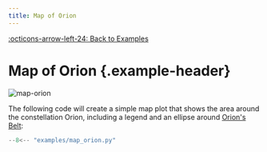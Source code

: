 ```yaml
---
title: Map of Orion
---
```

[:octicons-arrow-left-24: Back to Examples](/examples)

# Map of Orion {.example-header}

<!-- <center>_Source code is below image_</center> -->

![map-orion](/images/examples/map_orion.png)

The following code will create a simple map plot that shows the area around the constellation Orion, including a legend and an ellipse around [Orion's Belt](https://en.wikipedia.org/wiki/Orion%27s_Belt):

```python
--8<-- "examples/map_orion.py"
```


